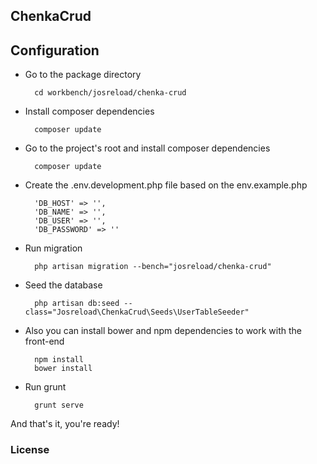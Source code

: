## ChenkaCrud

## Configuration

* Go to the package directory

        cd workbench/josreload/chenka-crud

* Install composer dependencies

        composer update

* Go to the project's root and install composer dependencies

        composer update

* Create the .env.development.php file based on the env.example.php

        'DB_HOST' => '',
        'DB_NAME' => '',
        'DB_USER' => '',
        'DB_PASSWORD' => ''

* Run migration

        php artisan migration --bench="josreload/chenka-crud"

* Seed the database

        php artisan db:seed --class="Josreload\ChenkaCrud\Seeds\UserTableSeeder"

* Also you can install bower and npm dependencies to work with the front-end

        npm install
        bower install

* Run grunt

        grunt serve

And that's it, you're ready!

### License

